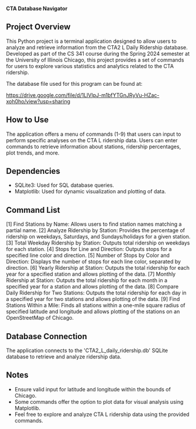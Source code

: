 **CTA Database Navigator**

## Project Overview
This Python project is a terminal application designed to allow users to analyze and retrieve information from the CTA2 L Daily Ridership database. Developed as part of the CS 341 course during the Spring 2024 semester at the University of Illinois Chicago, this project provides a set of commands for users to explore various statistics and analytics related to the CTA ridership.

The database file used for this program can be found at:

https://drive.google.com/file/d/1LlVIpJ-m1bfYTGnJRyVu-HZac-xoh0ho/view?usp=sharing

## How to Use
The application offers a menu of commands (1-9) that users can input to perform specific analyses on the CTA L ridership data. Users can enter commands to retrieve information about stations, ridership percentages, plot trends, and more.

## Dependencies
- SQLite3: Used for SQL database queries.
- Matplotlib: Used for dynamic visualization and plotting of data.

## Command List
[1] Find Stations by Name: Allows users to find station names matching a partial name.
[2] Analyze Ridership by Station: Provides the percentage of ridership on weekdays, Saturdays, and Sundays/holidays for a given station.
[3] Total Weekday Ridership by Station: Outputs total ridership on weekdays for each station.
[4] Stops for Line and Direction: Outputs stops for a specified line color and direction.
[5] Number of Stops by Color and Direction: Displays the number of stops for each line color, separated by direction.
[6] Yearly Ridership at Station: Outputs the total ridership for each year for a specified station and allows plotting of the data.
[7] Monthly Ridership at Station: Outputs the total ridership for each month in a specified year for a station and allows plotting of the data.
[8] Compare Daily Ridership for Two Stations: Outputs the total ridership for each day in a specified year for two stations and allows plotting of the data.
[9] Find Stations Within a Mile: Finds all stations within a one-mile square radius of specified latitude and longitude and allows plotting of the stations on an OpenStreetMap of Chicago.

## Database Connection
The application connects to the 'CTA2_L_daily_ridership.db' SQLite database to retrieve and analyze ridership data.

## Notes
- Ensure valid input for latitude and longitude within the bounds of Chicago.
- Some commands offer the option to plot data for visual analysis using Matplotlib.
- Feel free to explore and analyze CTA L ridership data using the provided commands.
